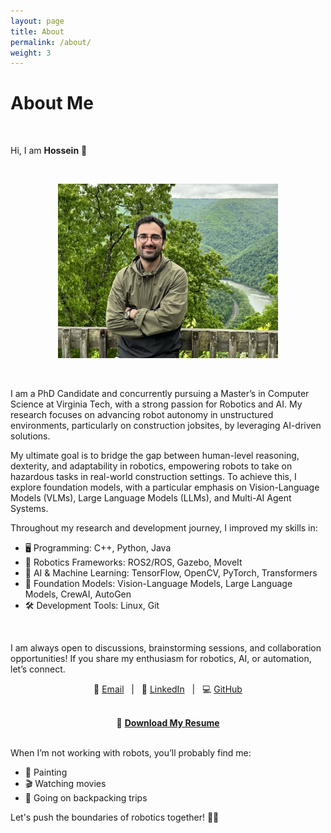 ```yaml
---
layout: page
title: About
permalink: /about/
weight: 3
---
```


# About Me


<br>

Hi, I am **Hossein** :wave:

<br>

<p align="center">
  <img src="https://github.com/h-naderi/h-naderi.github.io/blob/master/assets/0-aboutme.jpeg?raw=true" alt="Me in New River Gorge National Park" width="70%">
</p>

<br>

I am a PhD Candidate and concurrently pursuing a Master’s in Computer Science at Virginia Tech, with a strong passion for Robotics and AI. My research focuses on advancing robot autonomy in unstructured environments, particularly on construction jobsites, by leveraging AI-driven solutions.

My ultimate goal is to bridge the gap between human-level reasoning, dexterity, and adaptability in robotics, empowering robots to take on hazardous tasks in real-world construction settings. To achieve this, I explore foundation models, with a particular emphasis on Vision-Language Models (VLMs), Large Language Models (LLMs), and Multi-AI Agent Systems.

Throughout my research and development journey, I improved my skills in:
- 🖥 Programming: C++, Python, Java  
- 🤖 Robotics Frameworks: ROS2/ROS, Gazebo, MoveIt  
- 🧠 AI & Machine Learning: TensorFlow, OpenCV, PyTorch, Transformers  
- 📡 Foundation Models: Vision-Language Models, Large Language Models, CrewAI, AutoGen  
- 🛠 Development Tools: Linux, Git  

<br>

I am always open to discussions, brainstorming sessions, and collaboration opportunities! If you share my enthusiasm for robotics, AI, or automation, let’s connect. 

<p align="center">
  📧 <a href="mailto:hnaderi@vt.edu">Email</a> &nbsp; | &nbsp; 
  🔗 <a href="https://www.linkedin.com/in/h-naderi">LinkedIn</a> &nbsp; | &nbsp; 
  💻 <a href="https://github.com/h-naderi">GitHub</a>
</p>

<br>

<div align="center">
  📄 <a href="https://github.com/h-naderi/h-naderi.github.io/blob/master/assets/0-cv.pdf?raw=true">
    <strong>Download My Resume</strong>
  </a>
</div>


<br>


When I’m not working with robots, you’ll probably find me:
- 🎨 Painting
- 🎬 Watching movies
- 🎒 Going on backpacking trips 

Let's push the boundaries of robotics together! 🤖✨


